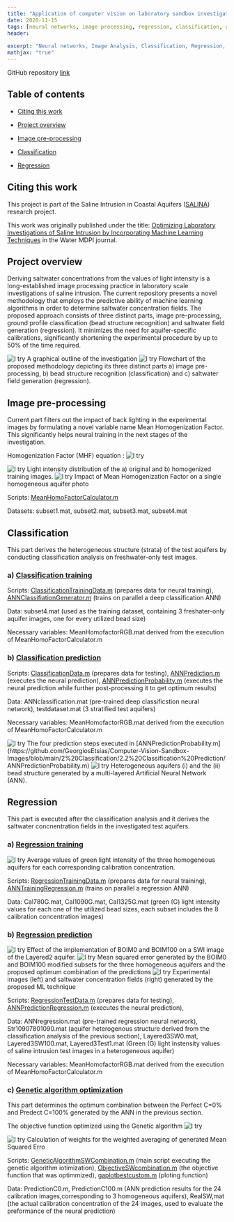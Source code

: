 ```yaml
---
title: "Application of computer vision on laboratory sandbox investigations"
date: 2020-11-15
tags: [neural networks, image processing, regression, classification, genetic algothim]
header:
  
excerpt: "Neural networks, Image Analysis, Classification, Regression, MatLab"
mathjax: "true"
---
```


GitHub repository [link](https://github.com/GeorgiosEtsias/Computer-Vision-Sandbox-Images)

## Table of contents
- [Citing this work](#citing-this-work)

- [Project overview](#project-overview)

- [Image pre-processing](#image-pre-processing)

- [Classification](#classification)

- [Regression](#regression)

## Citing this work

This project is part of the Saline Intrusion in Coastal Aquifers ([SALINA](https://gow.epsrc.ukri.org/NGBOViewGrant.aspx?GrantRef=EP/R019258/1)) research project. 

This work was originally published under the title: [Optimizing Laboratory Investigations of Saline Intrusion by Incorporating Machine Learning Techniques](https://www.mdpi.com/2073-4441/12/11/2996) in the Water MDPI journal.

## Project overview
Deriving saltwater concentrations from the values of light intensity is a long-established image processing practice in laboratory scale investigations of saline intrusion. The current repository presents a novel methodology that employs the predictive ability of machine learning algorithms in order to determine saltwater concentration fields. The proposed approach consists of three distinct parts, image pre-processing, ground profile classification (bead structure recognition) and saltwater field generation (regression). It minimizes the need for aquifer-specific calibrations, significantly shortening the experimental procedure by up to 50% of the time required. 

<img src="{{ site.url }}{{ site.baseurl }}/images/Comp.Vision.Figures/Fig1.PNG" alt="l try">
A graphical outline of the investigation

<img src="{{ site.url }}{{ site.baseurl }}/images/Comp.Vision.Figures/Fig2.png" alt="l try">
Flowchart of the proposed methodology depicting its three distinct parts a) image pre-processing, b) bead structure recognition (classification) and c) saltwater field generation (regression).

## Image pre-processing

Current part filters out the impact of back lighting in the experimental images by formulating a novel variable name Mean Homogenization Factor. This significantly helps neural training in the next stages of the investigation.

Homogenization Factor (MHF) equation :
<img src="{{ site.url }}{{ site.baseurl }}/images/Comp.Vision.Figures/Fig3.PNG" alt="l try">

<img src="{{ site.url }}{{ site.baseurl }}/images/Comp.Vision.Figures/Fig4.png" alt="l try">
Light intensity distribution of the a) original and b) homogenized training images.

<img src="{{ site.url }}{{ site.baseurl }}/images/Comp.Vision.Figures/Fig5.png" alt="l try">
Impact of Mean Homogenization Factor on a single homogeneous aquifer photo

Scripts: [MeanHomoFactorCalculator.m](https://github.com/GeorgiosEtsias/Computer-Vision-Sandbox-Images/blob/main/1%20Image%20pre-processing/MeanHomoFactorCalculator.m)

Datasets: subset1.mat, subset2.mat, subset3.mat, subset4.mat

## Classification

This part derives the heterogeneous structure (strata) of the test aquifers by conducting classification analysis on freshwater-only test images.

### a) [Classification training](https://github.com/GeorgiosEtsias/Computer-Vision-Sandbox-Images/tree/main/2%20Classification/2.1%20ClassificationTraining)

Scripts: [ClassificationTrainingData.m](https://github.com/GeorgiosEtsias/Computer-Vision-Sandbox-Images/blob/main/2%20Classification/2.1%20ClassificationTraining/ClassificationTrainingData.m) (prepares data for neural training), [ANNClassifiationGenerator.m](https://github.com/GeorgiosEtsias/Computer-Vision-Sandbox-Images/blob/main/2%20Classification/2.1%20ClassificationTraining/ANNClassifiationGenerator.m) (trains on parallel a deep classification ANN)

Data: subset4.mat (used as the training dataset, containing 3 freshater-only aquifer images, one for every utilized bead size)

Necessary variables: MeanHomofactorRGB.mat derived from the execution of MeanHomoFactorCalculator.m

### b) [Classification prediction](https://github.com/GeorgiosEtsias/Computer-Vision-Sandbox-Images/tree/main/2%20Classification/2.2%20Classification%20Prediction)

Scripts: [ClassificationData.m](https://github.com/GeorgiosEtsias/Computer-Vision-Sandbox-Images/blob/main/2%20Classification/2.2%20Classification%20Prediction/ClassificationData.m) (prepares data for testing),  [ANNPrediction.m](https://github.com/GeorgiosEtsias/Computer-Vision-Sandbox-Images/blob/main/2%20Classification/2.2%20Classification%20Prediction/ANNPrediction.m) (executes the neural prediction), [ANNPredictionProbability.m](https://github.com/GeorgiosEtsias/Computer-Vision-Sandbox-Images/blob/main/2%20Classification/2.2%20Classification%20Prediction/ANNPredictionProbability.m) (executes the neural prediction while further post-processing it to get optimum results)

Data: ANNclassification.mat (pre-trained deep classificstion neural network), testdataset.mat (3 stratified test aquifers)

Necessary variables: MeanHomofactorRGB.mat derived from the execution of MeanHomoFactorCalculator.m

<img src="{{ site.url }}{{ site.baseurl }}/images/Comp.Vision.Figures/Fig6.png" alt="l try">
The four prediction steps executed in [ANNPredictionProbability.m](https://github.com/GeorgiosEtsias/Computer-Vision-Sandbox-Images/blob/main/2%20Classification/2.2%20Classification%20Prediction/ANNPredictionProbability.m)

<img src="{{ site.url }}{{ site.baseurl }}/images/Comp.Vision.Figures/Fig7.png" alt="l try">
Heterogeneous aquifers (i) and the (ii) bead structure generated by a multi-layered Artificial Neural Network (ANN).

## Regression
This part is executed after the classification analysis and it derives the saltwater concnentration fields in the investigated test aquifers.

### a) [Regression training](https://github.com/GeorgiosEtsias/Computer-Vision-Sandbox-Images/tree/main/3%20Regression/3.1%20Regression%20Training)

<img src="{{ site.url }}{{ site.baseurl }}/images/Comp.Vision.Figures/Fig8.JPG" alt="l try">
Average values of green light intensity of the three homogeneous aquifers for each corresponding calibration concentration.

Scripts: [RegressionTrainingData.m](https://github.com/GeorgiosEtsias/Computer-Vision-Sandbox-Images/blob/main/3%20Regression/3.1%20Regression%20Training/RegressionTrainingData.m) (prepares data for neural training), [ANNTrainingRegression.m](https://github.com/GeorgiosEtsias/Computer-Vision-Sandbox-Images/blob/main/3%20Regression/3.1%20Regression%20Training/ANNTrainingRegression.m) (trains on parallel a regression ANN)

Data: Cal780G.mat, Cal1090G.mat, Cal1325G.mat (green (G) light intensity values for each one of the utilized bead sizes, each subset includes the 8 calibration concentration images)

### b) [Regression prediction](https://github.com/GeorgiosEtsias/Computer-Vision-Sandbox-Images/tree/main/3%20Regression/3.2%20Regression%20Prediction)

<img src="{{ site.url }}{{ site.baseurl }}/images/Comp.Vision.Figures/Fig9.png" alt="l try">
Effect of the implementation of BOIM0 and BOIM100 on a SWI image of the Layered2 aquifer.

<img src="{{ site.url }}{{ site.baseurl }}/images/Comp.Vision.Figures/Fig10.JPG" alt="l try">
Mean squared error generated by the BOIM0 and BOIM100 modified subsets for the three homogeneous aquifers and the proposed optimum combination of the predictions

<img src="{{ site.url }}{{ site.baseurl }}/images/Comp.Vision.Figures/Fig11.png" alt="l try">
Experimental images (left) and saltwater concentration fields (right) generated by the proposed ML technique 

Scripts: [RegressionTestData.m](https://github.com/GeorgiosEtsias/Computer-Vision-Sandbox-Images/tree/main/3%20Regression/3.2%20Regression%20Prediction) (prepares data for testing),  [ANNPredictionRegression.m](https://github.com/GeorgiosEtsias/Computer-Vision-Sandbox-Images/blob/main/3%20Regression/3.2%20Regression%20Prediction/ANNPredictionRegression.m) (executes the neural prediction),

Data: ANNregression.mat (pre-trained regression neural network), Str10907801090.mat (aquifer heterogenous structure derived from the classification analysis of the previous section), Layered3SW0.mat, Layered3SW100.mat, Layered3Test1.mat (Green (G) light instensity values of saline intrusion test images in a heterogeneous aquifer)

Necessary variables: MeanHomofactorRGB.mat derived from the execution of MeanHomoFactorCalculator.m

### c) [Genetic algorithm optimization](https://github.com/GeorgiosEtsias/Computer-Vision-Sandbox-Images/tree/main/3%20Regression/3.3%20Genetic%20Algorithm%20Optimization)
This part determines the optimum combination between the Perfect C=0% and Predect C=100% generated by the ANN in the previous section.

The objective function optimized using the Genetic algorithm
<img src="{{ site.url }}{{ site.baseurl }}/images/Comp.Vision.Figures/Fig12.PNG" alt="l try">

<img src="{{ site.url }}{{ site.baseurl }}/images/Comp.Vision.Figures/Fig13.png" alt="l try">
Calculation of weights for the weighted averaging of generated Mean Squared Erro

Scripts: [GeneticAlgorithmSWCombination.m](https://github.com/GeorgiosEtsias/Computer-Vision-Sandbox-Images/blob/main/3%20Regression/3.3%20Genetic%20Algorithm%20Optimization/GeneticAlgorithmSWCombination.m) (main script executing the genetic algorithm iotimization), [ObjectiveSWcombination.m](https://github.com/GeorgiosEtsias/Computer-Vision-Sandbox-Images/blob/main/3%20Regression/3.3%20Genetic%20Algorithm%20Optimization/ObjectiveSWcombination.m) (the objective function that was optimmized), [gaplotbestcustom.m](https://github.com/GeorgiosEtsias/Computer-Vision-Sandbox-Images/blob/main/3%20Regression/3.3%20Genetic%20Algorithm%20Optimization/gaplotbestcustom.m) (ploting function)

Data: PredictionC0.m, PredictionC100.m (ANN prediction results for the 24 calibration images,corresponding to 3 homogeneous aquifers), RealSW,mat (the actual calibration concentration of the 24 images, used to evaluate the preformance of the neural prediction)


